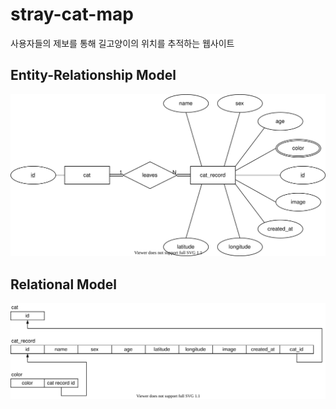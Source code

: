 # stray-cat-map
사용자들의 제보를 통해 길고양이의 위치를 추적하는 웹사이트
## Entity-Relationship Model
![Entity-Relationship Model](./public/images/er.drawio.svg)
## Relational Model
![Relational Model](./public/images/relational.drawio.svg)
